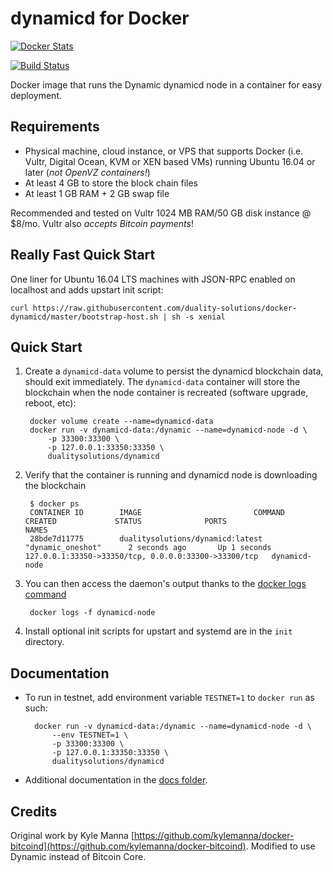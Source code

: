 dynamicd for Docker
================

[![Docker Stats](http://dockeri.co/image/dualitysolutions/docker-dynamicd)](https://hub.docker.com/r/dualitysolutions/docker-dynamicd/)

[![Build Status](https://travis-ci.com/duality-solutions/docker-dynamicd.svg?branch=master)](https://travis-ci.org/duality-solutions/docker-dynamicd/)


Docker image that runs the Dynamic dynamicd node in a container for easy deployment.


Requirements
------------

* Physical machine, cloud instance, or VPS that supports Docker (i.e. Vultr, Digital Ocean, KVM or XEN based VMs) running Ubuntu 16.04 or later (*not OpenVZ containers!*)
* At least 4 GB to store the block chain files
* At least 1 GB RAM + 2 GB swap file

Recommended and tested on Vultr 1024 MB RAM/50 GB disk instance @ $8/mo.  Vultr also *accepts Bitcoin payments*!


Really Fast Quick Start
-----------------------

One liner for Ubuntu 16.04 LTS machines with JSON-RPC enabled on localhost and adds upstart init script:

    curl https://raw.githubusercontent.com/duality-solutions/docker-dynamicd/master/bootstrap-host.sh | sh -s xenial


Quick Start
-----------

1. Create a `dynamicd-data` volume to persist the dynamicd blockchain data, should exit immediately.  The `dynamicd-data` container will store the blockchain when the node container is recreated (software upgrade, reboot, etc):

        docker volume create --name=dynamicd-data
        docker run -v dynamicd-data:/dynamic --name=dynamicd-node -d \
            -p 33300:33300 \
            -p 127.0.0.1:33350:33350 \
            dualitysolutions/dynamicd

2. Verify that the container is running and dynamicd node is downloading the blockchain

        $ docker ps
        CONTAINER ID        IMAGE                         COMMAND             CREATED             STATUS              PORTS                                              NAMES
        28bde7d11775        dualitysolutions/dynamicd:latest          "dynamic_oneshot"      2 seconds ago       Up 1 seconds        127.0.0.1:33350->33350/tcp, 0.0.0.0:33300->33300/tcp   dynamicd-node

3. You can then access the daemon's output thanks to the [docker logs command]( https://docs.docker.com/reference/commandline/cli/#logs)

        docker logs -f dynamicd-node

4. Install optional init scripts for upstart and systemd are in the `init` directory.


Documentation
-------------

* To run in testnet, add environment variable `TESTNET=1` to `docker run` as such:

        docker run -v dynamicd-data:/dynamic --name=dynamicd-node -d \
            --env TESTNET=1 \
            -p 33300:33300 \
            -p 127.0.0.1:33350:33350 \
            dualitysolutions/dynamicd

* Additional documentation in the [docs folder](docs).

Credits
-------

Original work by Kyle Manna [https://github.com/kylemanna/docker-bitcoind](https://github.com/kylemanna/docker-bitcoind).
Modified to use Dynamic instead of Bitcoin Core.

